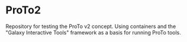 # ProTo2

Repository for testing the ProTo v2 concept. Using containers and the "Galaxy Interactive Tools" framework as a basis for running ProTo tools.

